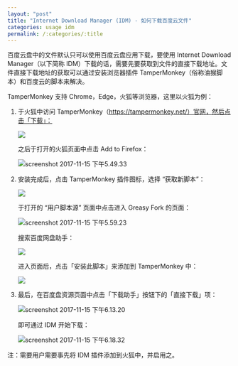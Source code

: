 ```yaml
---
layout: "post"
title: "Internet Download Manager (IDM) - 如何下载百度云文件"
categories: usage idm
permalink: /:categories/:title
---
```


百度云盘中的文件默认只可以使用百度云盘应用下载，要使用 Internet Download Manager（以下简称 IDM）下载的话，需要先要获取到文件的直接下载地址。文件直接下载地址的获取可以通过安装浏览器插件 TamperMonkey（俗称油猴脚本）和百度云的脚本来解决。

TamperMonkey 支持 Chrome，Edge，火狐等浏览器，这里以火狐为例：

1. 于火狐中访问 TamperMonkey（https://tampermonkey.net/）官网，然后点击「下载」：

	![](https://i.imgur.com/lqr29l5.jpg)

	之后于打开的火狐页面中点击 Add to Firefox：

	![screenshot 2017-11-15 下午5.49.33](https://i.imgur.com/gUpzFo2.png)

2. 安装完成后，点击 TamperMonkey 插件图标，选择 “获取新脚本”：

	![](https://i.imgur.com/E088Dzv.png)

	于打开的 “用户脚本源” 页面中点击进入 Greasy Fork 的页面：

	![screenshot 2017-11-15 下午5.59.23](https://i.imgur.com/p0fciED.png)

	搜索百度网盘助手：

	![](https://i.imgur.com/lel2V5X.jpg)

	进入页面后，点击「安装此脚本」来添加到 TamperMonkey 中：

	![](https://i.imgur.com/Xy6tCXC.jpg)

3. 最后，在百度盘资源页面中点击「下载助手」按钮下的「直接下载」项：

	![screenshot 2017-11-15 下午6.13.20](https://i.imgur.com/a0SDgV6.png)

	即可通过 IDM 开始下载：

	![screenshot 2017-11-15 下午6.18.32](https://i.imgur.com/e1MIcul.png)

注：需要用户需要事先将 IDM 插件添加到火狐中，并启用之。
